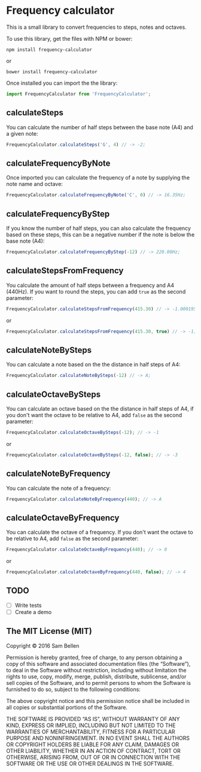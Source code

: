 # Frequency calculator

This is a small library to convert frequencies to steps, notes and octaves.

To use this library, get the files with NPM or bower:
```
npm install frequency-calculator
```
or
```
bower install frequency-calculator
```

Once installed you can import the the library:
```javascript
import FrequencyCalculator from 'FrequencyCalculator';
```

## calculateSteps
You can calculate the number of half steps between the base note (A4) and a given note:
```javascript
FrequencyCalculator.calculateSteps('G', 4) // -> -2;
```

## calculateFrequencyByNote
Once imported you can calculate the frequency of a note by supplying the note name and octave:
```javascript
FrequencyCalculator.calculateFrequencyByNote('C', 0) // -> 16.35Hz;
```

## calculateFrequencyByStep
If you know the number of half steps, you can also calculate the frequency based on these steps, this can be a negative number if the note is below the base note (A4):
```javascript
FrequencyCalculator.calculateFrequencyByStep(-12) // -> 220.00Hz;
```

## calculateStepsFromFrequency
You calculate the amount of half steps between a frequency and A4 (440Hz). If you want to round the steps, you can add `true` as the second parameter:
```javascript
FrequencyCalculator.calculateStepsFromFrequency(415.30) // -> -1.0001958238467235;
```

or

```javascript
FrequencyCalculator.calculateStepsFromFrequency(415.30, true) // -> -1;
```

## calculateNoteBySteps
You can calculate a note based on the the distance in half steps of A4:
```javascript
FrequencyCalculator.calculateNoteBySteps(-12) // -> A;
```

## calculateOctaveBySteps
You can calculate an octave based on the the distance in half steps of A4, if you don't want the octave to be relative to A4, add `false` as the second parameter:
```javascript
FrequencyCalculator.calculateOctaveBySteps(-12); // -> -1
```

or

```javascript
FrequencyCalculator.calculateOctaveBySteps(-12, false); // -> -3
```

## calculateNoteByFrequency
You can calculate the note of a frequency:
```javascript
FrequencyCalculator.calculateNoteByFrequency(440); // -> A
```

## calculateOctaveByFrequency
You can calculate the octave of a frequency. If you don't want the octave to be relative to A4, add `false` as the second parameter:
```javascript
FrequencyCalculator.calculateOctaveByFrequency(440); // -> 0
```

or

```javascript
FrequencyCalculator.calculateOctaveByFrequency(440, false); // -> 4
```

## TODO
- [ ] Write tests
- [ ] Create a demo

## The MIT License (MIT)
Copyright © 2016 Sam Bellen

Permission is hereby granted, free of charge, to any person
obtaining a copy of this software and associated documentation
files (the “Software”), to deal in the Software without
restriction, including without limitation the rights to use,
copy, modify, merge, publish, distribute, sublicense, and/or sell
copies of the Software, and to permit persons to whom the
Software is furnished to do so, subject to the following
conditions:

The above copyright notice and this permission notice shall be
included in all copies or substantial portions of the Software.

THE SOFTWARE IS PROVIDED “AS IS”, WITHOUT WARRANTY OF ANY KIND,
EXPRESS OR IMPLIED, INCLUDING BUT NOT LIMITED TO THE WARRANTIES
OF MERCHANTABILITY, FITNESS FOR A PARTICULAR PURPOSE AND
NONINFRINGEMENT. IN NO EVENT SHALL THE AUTHORS OR COPYRIGHT
HOLDERS BE LIABLE FOR ANY CLAIM, DAMAGES OR OTHER LIABILITY,
WHETHER IN AN ACTION OF CONTRACT, TORT OR OTHERWISE, ARISING
FROM, OUT OF OR IN CONNECTION WITH THE SOFTWARE OR THE USE OR
OTHER DEALINGS IN THE SOFTWARE.
